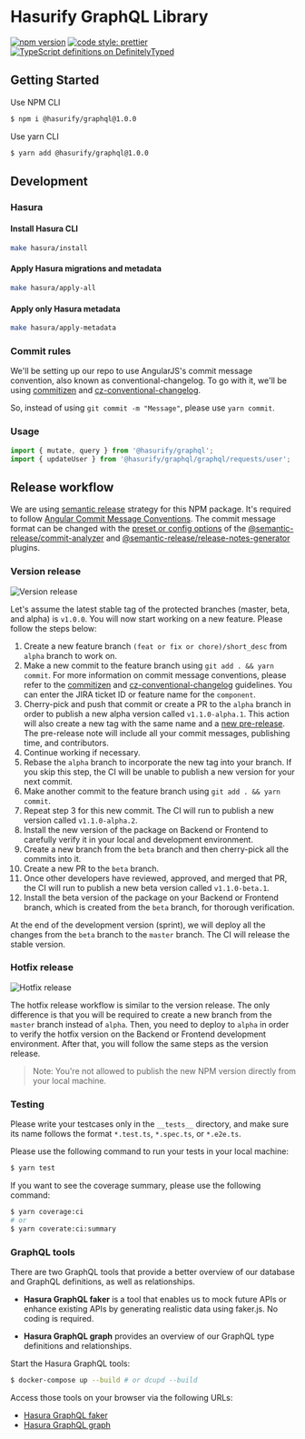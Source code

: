 # Hasurify GraphQL Library

[![npm version](https://badge.fury.io/js/npm.svg)](https://badge.fury.io/js/angular2-expandable-list)
[![code style: prettier](https://img.shields.io/badge/code_style-prettier-ff69b4.svg?style=flat-square)](https://github.com/prettier/prettier)
[![TypeScript definitions on DefinitelyTyped](https://img.shields.io/npm/types/typescript?style=flat-square)](https://google.github.io/styleguide/tsguide.html)

## Getting Started

Use NPM CLI

```sh
$ npm i @hasurify/graphql@1.0.0
```

Use yarn CLI

```sh
$ yarn add @hasurify/graphql@1.0.0
```

## Development

### Hasura

#### Install Hasura CLI

```sh
make hasura/install
```

#### Apply Hasura migrations and metadata

```sh
make hasura/apply-all
```

#### Apply only Hasura metadata

```sh
make hasura/apply-metadata
```

### Commit rules

We'll be setting up our repo to use AngularJS's commit message convention, also known as conventional-changelog. To go with it, we'll be using [commitizen](https://github.com/commitizen/cz-cli) and [cz-conventional-changelog](https://github.com/commitizen/cz-conventional-changelog).

So, instead of using `git commit -m "Message"`, please use `yarn commit`.

### Usage

```js
import { mutate, query } from '@hasurify/graphql';
import { updateUser } from '@hasurify/graphql/graphql/requests/user';
```

## Release workflow

We are using [semantic release](https://github.com/semantic-release/semantic-release) strategy for this NPM package. It's required to follow [Angular Commit Message Conventions](https://github.com/angular/angular/blob/master/CONTRIBUTING.md#-commit-message-format). The commit message format can be changed with the [preset or config options](https://github.com/semantic-release/semantic-release/blob/master/docs/usage/configuration.md#options) of the [@semantic-release/commit-analyzer](https://github.com/semantic-release/commit-analyzer#options) and [@semantic-release/release-notes-generator](https://github.com/semantic-release/release-notes-generator#options) plugins.

### Version release

![Version release](./docs/assets/NPM-release-version-workflow.png)

Let's assume the latest stable tag of the protected branches (master, beta, and alpha) is `v1.0.0`. You will now start working on a new feature. Please follow the steps below:

1. Create a new feature branch `(feat or fix or chore)/short_desc` from `alpha` branch to work on.
2. Make a new commit to the feature branch using `git add . && yarn commit`. For more information on commit message conventions, please refer to the [commitizen](https://github.com/commitizen/cz-cli) and [cz-conventional-changelog](https://github.com/commitizen/cz-conventional-changelog) guidelines. You can enter the JIRA ticket ID or feature name for the `component`.
3. Cherry-pick and push that commit or create a PR to the `alpha` branch in order to publish a new alpha version called `v1.1.0-alpha.1`. This action will also create a new tag with the same name and a [new pre-release](https://github.com/hasurify/graphql/releases). The pre-release note will include all your commit messages, publishing time, and contributors.
4. Continue working if necessary.
5. Rebase the `alpha` branch to incorporate the new tag into your branch. If you skip this step, the CI will be unable to publish a new version for your next commit.
6. Make another commit to the feature branch using `git add . && yarn commit`.
7. Repeat step 3 for this new commit. The CI will run to publish a new version called `v1.1.0-alpha.2`.
8. Install the new version of the package on Backend or Frontend to carefully verify it in your local and development environment.
9. Create a new branch from the `beta` branch and then cherry-pick all the commits into it.
10. Create a new PR to the `beta` branch.
11. Once other developers have reviewed, approved, and merged that PR, the CI will run to publish a new beta version called `v1.1.0-beta.1`.
12. Install the beta version of the package on your Backend or Frontend branch, which is created from the `beta` branch, for thorough verification.

At the end of the development version (sprint), we will deploy all the changes from the `beta` branch to the `master` branch. The CI will release the stable version.

### Hotfix release

![Hotfix release](./docs/assets/NPM-release-hotfix-workflow.png)

The hotfix release workflow is similar to the version release. The only difference is that you will be required to create a new branch from the `master` branch instead of `alpha`. Then, you need to deploy to `alpha` in order to verify the hotfix version on the Backend or Frontend development environment. After that, you will follow the same steps as the version release.

> Note: You're not allowed to publish the new NPM version directly from your local machine.

### Testing

Please write your testcases only in the `__tests__` directory, and make sure its name follows the format `*.test.ts`, `*.spec.ts`, or `*.e2e.ts`.

Please use the following command to run your tests in your local machine:

```sh
$ yarn test
```

If you want to see the coverage summary, please use the following command:

```sh
$ yarn coverage:ci
# or
$ yarn coverate:ci:summary
```

### GraphQL tools

There are two GraphQL tools that provide a better overview of our database and GraphQL definitions, as well as relationships.

- **Hasura GraphQL faker** is a tool that enables us to mock future APIs or enhance existing APIs by generating realistic data using faker.js. No coding is required.

- **Hasura GraphQL graph** provides an overview of our GraphQL type definitions and relationships.

Start the Hasura GraphQL tools:

```sh
$ docker-compose up --build # or dcupd --build
```

Access those tools on your browser via the following URLs:

- [Hasura GraphQL faker](http://localhost:5002/editor)
- [Hasura GraphQL graph](http://localhost:5003/voyager)

